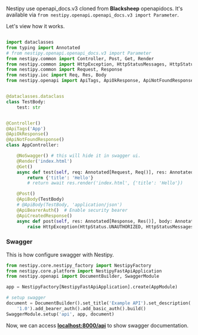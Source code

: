 Nestipy use openapi_docs.v3 cloned from  **Blacksheep** openapidocs.
It's available via `from nestipy.openapi.openapi_docs.v3 import Parameter`.<br/>

Let's view how it works.

```python

import dataclasses
from typing import Annotated
# from nestipy.openapi.openapi_docs.v3 import Parameter
from nestipy.common import Controller, Post, Get, Render
from nestipy.common import HttpException, HttpStatusMessages, HttpStatus
from nestipy.common import Request, Response
from nestipy.ioc import Req, Res, Body
from nestipy.openapi import ApiTags, ApiOkResponse, ApiNotFoundResponse, ApiCreatedResponse, ApiBearerAuth, ApiBody, NoSwagger


@dataclasses.dataclass
class TestBody:
    test: str


@Controller()
@ApiTags('App')
@ApiOkResponse()
@ApiNotFoundResponse()
class AppController:

    @NoSwagger() # this will hide it in swagger ui.
    @Render('index.html')
    @Get()
    async def test(self, req: Annotated[Request, Req()], res: Annotated[Response, Res()]):
        return {'title': 'Hello'}
        # return await res.render('index.html', {'title': 'Hello'})

    @Post()
    @ApiBody(TestBody)
    # @ApiBody(TestBody, 'application/json')
    @ApiBearerAuth()  # Enable security bearer
    @ApiCreatedResponse()
    async def post(self, res: Annotated[Response, Res()], body: Annotated[TestBody, Body()]):
        raise HttpException(HttpStatus.UNAUTHORIZED, HttpStatusMessages.UNAUTHORIZED)
```

### Swagger

This is how configure swagger with Nestipy.

```python
from nestipy.core.nestipy_factory import NestipyFactory
from nestipy.core.platform import NestipyFastApiApplication
from nestipy.openapi import DocumentBuilder, SwaggerModule

app = NestipyFactory[NestipyFastApiApplication].create(AppModule)

# setup swagger
document = DocumentBuilder().set_title('Example API').set_description('The API description').set_version(
    '1.0').add_bearer_auth().add_basic_auth().build()
SwaggerModule.setup('api', app, document)
```

Now, we can access **[localhost:8000/api](http://localhost:8000/api)** to show swagger documentation.